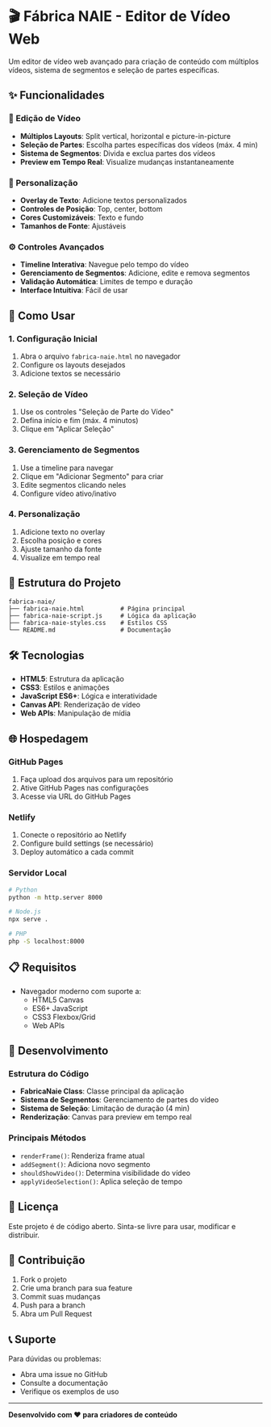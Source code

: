 # 🎬 Fábrica NAIE - Editor de Vídeo Web

Um editor de vídeo web avançado para criação de conteúdo com múltiplos vídeos, sistema de segmentos e seleção de partes específicas.

## ✨ Funcionalidades

### 🎥 Edição de Vídeo
- **Múltiplos Layouts**: Split vertical, horizontal e picture-in-picture
- **Seleção de Partes**: Escolha partes específicas dos vídeos (máx. 4 min)
- **Sistema de Segmentos**: Divida e exclua partes dos vídeos
- **Preview em Tempo Real**: Visualize mudanças instantaneamente

### 🎨 Personalização
- **Overlay de Texto**: Adicione textos personalizados
- **Controles de Posição**: Top, center, bottom
- **Cores Customizáveis**: Texto e fundo
- **Tamanhos de Fonte**: Ajustáveis

### ⚙️ Controles Avançados
- **Timeline Interativa**: Navegue pelo tempo do vídeo
- **Gerenciamento de Segmentos**: Adicione, edite e remova segmentos
- **Validação Automática**: Limites de tempo e duração
- **Interface Intuitiva**: Fácil de usar

## 🚀 Como Usar

### 1. Configuração Inicial
1. Abra o arquivo `fabrica-naie.html` no navegador
2. Configure os layouts desejados
3. Adicione textos se necessário

### 2. Seleção de Vídeo
1. Use os controles "Seleção de Parte do Vídeo"
2. Defina início e fim (máx. 4 minutos)
3. Clique em "Aplicar Seleção"

### 3. Gerenciamento de Segmentos
1. Use a timeline para navegar
2. Clique em "Adicionar Segmento" para criar
3. Edite segmentos clicando neles
4. Configure vídeo ativo/inativo

### 4. Personalização
1. Adicione texto no overlay
2. Escolha posição e cores
3. Ajuste tamanho da fonte
4. Visualize em tempo real

## 📁 Estrutura do Projeto

```
fabrica-naie/
├── fabrica-naie.html          # Página principal
├── fabrica-naie-script.js     # Lógica da aplicação
├── fabrica-naie-styles.css    # Estilos CSS
└── README.md                  # Documentação
```

## 🛠️ Tecnologias

- **HTML5**: Estrutura da aplicação
- **CSS3**: Estilos e animações
- **JavaScript ES6+**: Lógica e interatividade
- **Canvas API**: Renderização de vídeo
- **Web APIs**: Manipulação de mídia

## 🌐 Hospedagem

### GitHub Pages
1. Faça upload dos arquivos para um repositório
2. Ative GitHub Pages nas configurações
3. Acesse via URL do GitHub Pages

### Netlify
1. Conecte o repositório ao Netlify
2. Configure build settings (se necessário)
3. Deploy automático a cada commit

### Servidor Local
```bash
# Python
python -m http.server 8000

# Node.js
npx serve .

# PHP
php -S localhost:8000
```

## 📋 Requisitos

- Navegador moderno com suporte a:
  - HTML5 Canvas
  - ES6+ JavaScript
  - CSS3 Flexbox/Grid
  - Web APIs

## 🔧 Desenvolvimento

### Estrutura do Código
- **FabricaNaie Class**: Classe principal da aplicação
- **Sistema de Segmentos**: Gerenciamento de partes do vídeo
- **Sistema de Seleção**: Limitação de duração (4 min)
- **Renderização**: Canvas para preview em tempo real

### Principais Métodos
- `renderFrame()`: Renderiza frame atual
- `addSegment()`: Adiciona novo segmento
- `shouldShowVideo()`: Determina visibilidade do vídeo
- `applyVideoSelection()`: Aplica seleção de tempo

## 📝 Licença

Este projeto é de código aberto. Sinta-se livre para usar, modificar e distribuir.

## 🤝 Contribuição

1. Fork o projeto
2. Crie uma branch para sua feature
3. Commit suas mudanças
4. Push para a branch
5. Abra um Pull Request

## 📞 Suporte

Para dúvidas ou problemas:
- Abra uma issue no GitHub
- Consulte a documentação
- Verifique os exemplos de uso

---

**Desenvolvido com ❤️ para criadores de conteúdo**